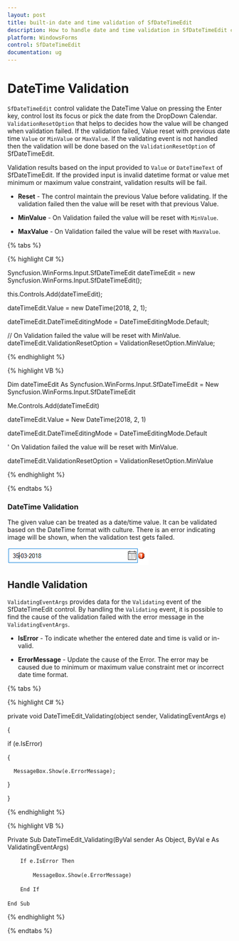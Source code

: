 ```yaml
---
layout: post
title: built-in date and time validation of SfDateTimeEdit
description: How to handle date and time validation in SfDateTimeEdit control
platform: WindowsForms
control: SfDateTimeEdit
documentation: ug
---
```


# DateTime Validation

`SfDateTimeEdit` control validate the DateTime Value on pressing the Enter key, control lost its focus or pick the date from the DropDown Calendar. `ValidationResetOption` that helps to decides how the value will be changed when validation failed. If the validation failed, Value reset with previous date time `Value` or `MinValue` or `MaxValue`. If the validating event is not handled then the validation will be done based on the `ValidationResetOption` of SfDateTimeEdit.

Validation results based on the input provided to `Value` or `DateTimeText` of SfDateTimeEdit. If the provided input is invalid datetime format or value met minimum or maximum value constraint, validation results will be fail. 

* **Reset** - The control maintain the previous Value before validating. If the validation failed then the value will be reset with that previous Value.

* **MinValue** - On Validation failed the value will be reset with `MinValue`.

* **MaxValue** - On Validation failed the value will be reset with `MaxValue`.

{% tabs %}

{% highlight C# %}

Syncfusion.WinForms.Input.SfDateTimeEdit dateTimeEdit = new Syncfusion.WinForms.Input.SfDateTimeEdit();

this.Controls.Add(dateTimeEdit);

dateTimeEdit.Value = new DateTime(2018, 2, 1);

dateTimeEdit.DateTimeEditingMode = DateTimeEditingMode.Default;

// On Validation failed the value will be reset with MinValue.
dateTimeEdit.ValidationResetOption = ValidationResetOption.MinValue;

{% endhighlight  %}

{% highlight VB %}

Dim dateTimeEdit As Syncfusion.WinForms.Input.SfDateTimeEdit = New Syncfusion.WinForms.Input.SfDateTimeEdit

Me.Controls.Add(dateTimeEdit)

dateTimeEdit.Value = New DateTime(2018, 2, 1)

dateTimeEdit.DateTimeEditingMode = DateTimeEditingMode.Default

' On Validation failed the value will be reset with MinValue.

dateTimeEdit.ValidationResetOption = ValidationResetOption.MinValue

{% endhighlight  %}

{% endtabs %} 

### DateTime Validation

The given value can be treated as a date/time value. It can be validated based on the DateTime format with culture. There is an error indicating image will be shown, when the validation test gets failed. 

![](validation-images/errorsymbol.png)

## Handle Validation

`ValidatingEventArgs` provides data for the `Validating` event of the SfDateTimeEdit control. By handling the `Validating` event, it is possible to find the cause of the validation failed with the error message in the `ValidatingEventArgs`.

* **IsError** - To indicate whether the entered date and time is valid or in-valid.

* **ErrorMessage** - Update the cause of the Error. The error may be caused due to minimum or maximum value constraint met or incorrect date time format.

{% tabs %}

{% highlight C# %}

private void DateTimeEdit_Validating(object sender, ValidatingEventArgs e)

{

   if (e.IsError)

   {

      MessageBox.Show(e.ErrorMessage);

   }
   
}

{% endhighlight  %}

{% highlight VB %}

Private Sub DateTimeEdit_Validating(ByVal sender As Object, ByVal e As ValidatingEventArgs)

        If e.IsError Then

            MessageBox.Show(e.ErrorMessage)

        End If
        
    End Sub

{% endhighlight  %}

{% endtabs %}
